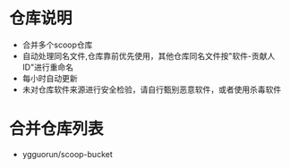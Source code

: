 # 仓库说明

- 合并多个scoop仓库
- 自动处理同名文件,仓库靠前优先使用，其他仓库同名文件按"软件-贡献人ID"进行重命名
- 每小时自动更新
- 未对仓库软件来源进行安全检验，请自行甄别恶意软件，或者使用杀毒软件

# 合并仓库列表

- ygguorun/scoop-bucket
